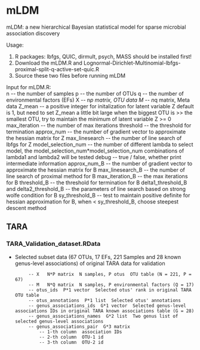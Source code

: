 # mLDM
mLDM: a new hierarchical Bayesian statistical model for sparse microbial association discovery

Usage:
  1. R packages: lbfgs, QUIC, dirmult, psych, MASS should be installed first!
  2. Download the mLDM.R and Lognormal-Dirichlet-Multinomial-lbfgs-proximal-split-q-active-set-quic.R
  3. Source these two files before running mLDM

Input for mLDM.R: <br/>
  n -- the number of samples
  p -- the number of OTUs
  q -- the number of environmental factors (EFs)
  X -- n*p matrix, OTU data 
  M -- n*q matrix, Meta data 
  Z_mean -- a positive integer for initalization for latent variable Z
            default is 1, but need to set Z_mean a little bit large when 
            the biggest OTU is >> the smallest OTU, try to maintain the 
            minimum of latent variable Z >= 0
  max_iteration -- the number of max iterations
  threshold -- the threshold for termination
  approx_num -- the number of gradient vector to approximate the hessian matrix for Z
  max_linesearch -- the number of line search of lbfgs for Z
  model_selection_num -- the number of different lambda to select model, 
                         the model_selection_num*model_selection_num combinations of lambda1 and lambda2 will be tested
  debug -- true / false, whether print intermediate information
  approx_num_B -- the number of gradient vector to approximate the hessian matrix for B
  max_linesearch_B -- the number of line search of proximal method for B
  max_iteration_B -- the max iterations for B
  threshold_B -- the threshold for termination for B
  delta1_threshold_B and delta2_threshold_B -- the parameters of line search based on strong wolfe condition for B
  sy_threshold_B -- test to maintain positive definite for hessian approximation for B, when < sy_threshold_B, choose steepest descent method

## TARA
### TARA_Validation_dataset.RData
 * Selected subset data (67 OTUs, 17 EFs, 221 Samples and 28 known genus-level associations) of original TARA data for validation

            -- X   N*P matrix  N samples, P otus  OTU table (N = 221, P = 67)
            -- M   N*Q matrix  N samples, P environmental factors (Q = 17)
            -- otus_ids  P*1 vector  Selected otus' rank in original TARA OTU table
            -- otus_annotations  P*1 list  Selected otus' annotations
            -- genus_associations_ids  G*1 vector  Selected genus-level associations IDs in original TARA known associations table (G = 28)
            -- genus_associations_names  G*2 list  Two genus list of selected genus-level associations
            -- genus_associations_pair  G*3 matrix  
                -- 1-th column  association IDs
                -- 2-th column  OTU-1 id
                -- 3-th column  OTU-2 id
